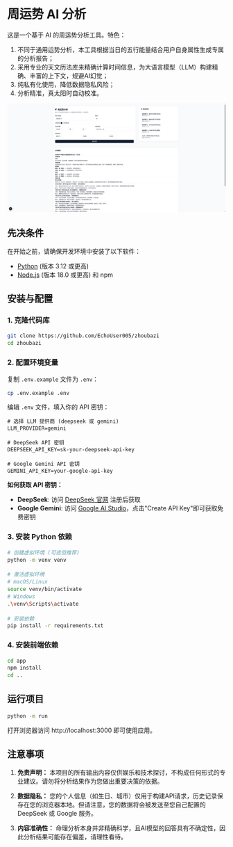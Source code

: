# 周运势 AI 分析

这是一个基于 AI 的周运势分析工具。特色：
1. 不同于通用运势分析，本工具根据当日的五行能量结合用户自身属性生成专属的分析报告；
2. 采用专业的天文历法库来精确计算时间信息，为大语言模型（LLM）构建精确、丰富的上下文，规避AI幻觉；
3. 纯私有化使用，降低数据隐私风险；
4. 分析精准，真太阳时自动校准。

![项目截图](example.png)

## 先决条件

在开始之前，请确保开发环境中安装了以下软件：

- [Python](https://www.python.org/downloads/) (版本 3.12 或更高)
- [Node.js](https://nodejs.org/) (版本 18.0 或更高) 和 npm

## 安装与配置

### 1. 克隆代码库

```bash
git clone https://github.com/EchoUser005/zhoubazi
cd zhoubazi
```

### 2. 配置环境变量

复制 `.env.example` 文件为 `.env`：

```bash
cp .env.example .env
```

编辑 `.env` 文件，填入你的 API 密钥：

```env
# 选择 LLM 提供商 (deepseek 或 gemini)
LLM_PROVIDER=gemini

# DeepSeek API 密钥
DEEPSEEK_API_KEY=sk-your-deepseek-api-key

# Google Gemini API 密钥
GEMINI_API_KEY=your-google-api-key
```

**如何获取 API 密钥：**

- **DeepSeek**: 访问 [DeepSeek 官网](https://platform.deepseek.com/) 注册后获取
- **Google Gemini**: 访问 [Google AI Studio](https://aistudio.google.com/api-keys)，点击"Create API Key"即可获取免费密钥

### 3. 安装 Python 依赖

```bash
# 创建虚拟环境 (可选但推荐)
python -m venv venv

# 激活虚拟环境
# macOS/Linux
source venv/bin/activate
# Windows
.\venv\Scripts\activate

# 安装依赖
pip install -r requirements.txt
```

### 4. 安装前端依赖

```bash
cd app
npm install
cd ..
```

## 运行项目

```bash
python -m run
```

打开浏览器访问 http://localhost:3000 即可使用应用。

## 注意事项

1. **免责声明：** 本项目的所有输出内容仅供娱乐和技术探讨，不构成任何形式的专业建议。请勿将分析结果作为您做出重要决策的依据。

2. **数据隐私：** 您的个人信息（如生日、城市）仅用于构建API请求，历史记录保存在您的浏览器本地。但请注意，您的数据将会被发送至您自己配置的 DeepSeek 或 Google 服务。

3. **内容准确性：** 命理分析本身并非精确科学，且AI模型的回答具有不确定性，因此分析结果可能存在偏差，请理性看待。